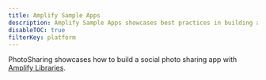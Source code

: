 ```yaml
---
title: Amplify Sample Apps
description: Amplify Sample Apps showcases best practices in building an app with [Amplify Libraries](https://docs.amplify.aws/lib/q/platform/ios).
disableTOC: true
filterKey: platform
---
```


PhotoSharing showcases how to build a social photo sharing app with [Amplify Libraries](~/lib/lib.md).
